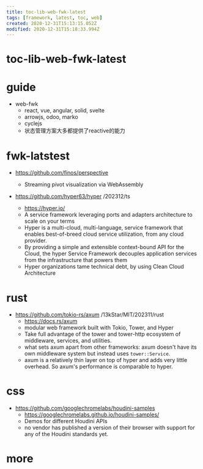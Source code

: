 ```yaml
---
title: toc-lib-web-fwk-latest
tags: [framework, latest, toc, web]
created: 2020-12-31T15:13:15.052Z
modified: 2020-12-31T15:18:33.994Z
---
```


# toc-lib-web-fwk-latest

# guide

- web-fwk
  - react, vue, angular, solid, svelte
  - arrowjs, odoo, marko
  - cyclejs
  - 状态管理方案大多都提供了reactive的能力
# fwk-latstest
- https://github.com/finos/perspective
  - Streaming pivot visualization via WebAssembly

- https://github.com/hyper63/hyper /202312/ts
  - https://hyper.io/
  - A service framework leveraging ports and adapters architecture to scale on your terms
  - Hyper is a multi-cloud, multi-language, service framework that enables best-of-breed cloud service utilization, from any cloud provider. 
  - By providing a simple and extensible context-bound API for the Cloud, the hyper Service Framework decouples application services from the infrastructure that powers them
  - Hyper organizations tame technical debt, by using Clean Cloud Architecture 
# rust
- https://github.com/tokio-rs/axum /13kStar/MIT/202311/rust
  - https://docs.rs/axum
  - modular web framework built with Tokio, Tower, and Hyper
  - Take full advantage of the tower and tower-http ecosystem of middleware, services, and utilities.
  - what sets axum apart from other frameworks: axum doesn't have its own middleware system but instead uses `tower::Service`.
  - axum is a relatively thin layer on top of hyper and adds very little overhead. So axum's performance is comparable to hyper.
# css
- https://github.com/googlechromelabs/houdini-samples
  - https://googlechromelabs.github.io/houdini-samples/
  - Demos for different Houdini APIs
  - no vendor has published a version of their browser with support for any of the Houdini standards yet.
# more
